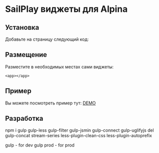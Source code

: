 # SailPlay виджеты для Alpina

## Установка

Добавьте на страницу следующий код:

   <script type="text/javascript">
        var AUTH_HASH = 'AUTH HASH',
        EMAIL = 'EMAIL';
          document.addEventListener('DOMContentLoaded', function () {
              var s = document.createElement("script");
              s.type = "text/javascript";
              s.src = "dist/js/main.min.js";
              document.getElementsByTagName("head")[0].appendChild(s);
              var ss = document.createElement("link");
              ss.type = "text/css";
              ss.rel = "stylesheet";
              ss.href = "dist/css/main.css";
              document.getElementsByTagName("head")[0].appendChild(ss);
          });
   </script>


## Размещение
Разместите в необходимых местах сами виджеты:
   
    <app></app>

## Пример

Вы можете посмотреть пример тут: [DEMO](http://78.46.209.148/test/alpina_publisher/ "Demo")

## Разработка

npm i gulp gulp-less gulp-filter gulp-jsmin gulp-connect gulp-uglifyjs del gulp-concat stream-series less-plugin-clean-css less-plugin-autoprefix

gulp - for dev
gulp prod - for prod